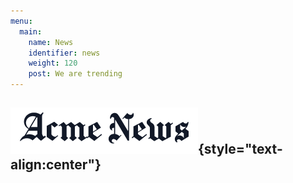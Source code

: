```yaml
---
menu:
  main:
    name: News
    identifier: news
    weight: 120
    post: We are trending
---
```


![News](news.png){style="text-align:center"}
-----------------
